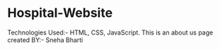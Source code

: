# Hospital-Website
Technologies Used:- HTML, CSS, JavaScript.
This is an about us page created BY:- Sneha Bharti
